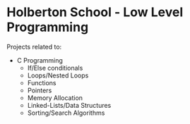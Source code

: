 # Holberton School - Low Level Programming

Projects related to:
 - C Programming
   - If/Else conditionals
   - Loops/Nested Loops
   - Functions
   - Pointers
   - Memory Allocation
   - Linked-Lists/Data Structures
   - Sorting/Search Algorithms
   
